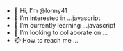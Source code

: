 - 👋 Hi, I’m @lonny41
- 👀 I’m interested in ...javascript
- 🌱 I’m currently learning ...javascript
- 💞️ I’m looking to collaborate on ...
- 📫 How to reach me ...

<!---
lonny41/lonny41 is a ✨ special ✨ repository because its `README.md` (this file) appears on your GitHub profile.
You can click the Preview link to take a look at your changes.
--->
